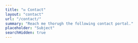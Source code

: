 ```yaml
---
title: "✉️ Contact"
layout: "contact"
url: "/contact/"
summary: "Reach me thorugh the following contact portal."
placeholder: "Subject"
searchHidden: true
---
```

